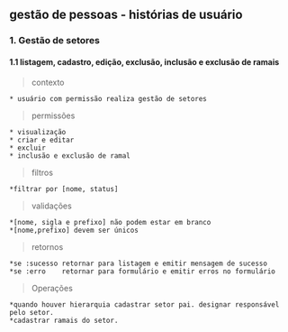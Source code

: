 ## gestão de pessoas - histórias de usuário

### 1. Gestão de setores
#### 1.1 listagem, cadastro, edição, exclusão, inclusão e exclusão de ramais
> contexto

    * usuário com permissão realiza gestão de setores

> permissões

    * visualização
    * criar e editar
    * excluir
    * inclusão e exclusão de ramal

> filtros

    *filtrar por [nome, status]

> validações

    *[nome, sigla e prefixo] não podem estar em branco
    *[nome,prefixo] devem ser únicos

> retornos

    *se :sucesso retornar para listagem e emitir mensagem de sucesso
    *se :erro    retornar para formulário e emitir erros no formulário

> Operações

    *quando houver hierarquia cadastrar setor pai. designar responsável pelo setor.
    *cadastrar ramais do setor.

